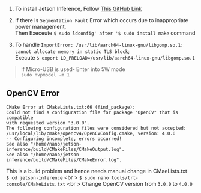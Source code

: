 1. To install Jetson Inference, Follow [This GitHub Link](https://github.com/dusty-nv/jetson-inference/blob/master/docs/building-repo-2.md)

2. If there is `Segmentation Fault` Error which occurs due to inappropriate power management,<br />
Then Execeute `$ sudo ldconfig' after '$ sudo install make` command

3. To handle `ImportError: /usr/lib/aarch64-linux-gnu/libgomp.so.1: cannot allocate memory in static TLS block`; <br />
Execute `$ export LD_PRELOAD=/usr/lib/aarch64-linux-gnu/libgomp.so.1`

> If Micro-USB is used- Enter into 5W mode <br />
> `sudo nvpmodel -m 1`

## OpenCV Error
`CMake Error at CMakeLists.txt:66 (find_package): `<br /> 
`Could not find a configuration file for package "OpenCV" that is compatible `<br />
`with requested version "3.0.0". `<br />
`The following configuration files were considered but not accepted:  `<br />
`/usr/local/lib/cmake/opencv4/OpenCVConfig.cmake, version: 4.0.0  `<br />
`-- Configuring incomplete, errors occurred!  `<br />
`See also "/home/nano/jetson-inference/build/CMakeFiles/CMakeOutput.log".  `<br />
`See also "/home/nano/jetson-inference/build/CMakeFiles/CMakeError.log".`<br />

This is a build problem and hence needs manual change in CMaeLists.txt <br />
`$ cd jetson-inference` <br \>
`$ sudo nano tools/trt-console/CMakeLists.txt` <br \>
Change OpenCV version from `3.0.0` to `4.0.0`
